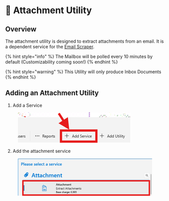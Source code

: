 # 📂 Attachment Utility

## Overview

The attachment utility is designed to extract attachments from an email. It is a dependent service for the [Email Scraper](../scrapers/email-scraper.md).

{% hint style="info" %}
The Mailbox will be polled every 10 minutes by default (Customizability coming soon!)
{% endhint %}

{% hint style="warning" %}
This Utility will only produce Inbox Documents
{% endhint %}

## Adding an Attachment Utility

1. Add a Service

<figure><img src="../../.gitbook/assets/image (13) (3).png" alt=""><figcaption></figcaption></figure>

2. Add the attachment service

<figure><img src="../../.gitbook/assets/image (15) (1) (1) (1).png" alt=""><figcaption></figcaption></figure>
